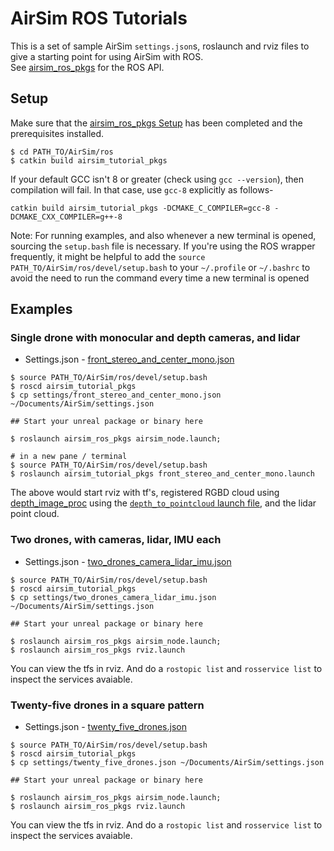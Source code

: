 # AirSim ROS Tutorials

This is a set of sample AirSim `settings.json`s, roslaunch and rviz files to give a starting point for using AirSim with ROS.     
See [airsim_ros_pkgs](https://github.com/microsoft/AirSim/blob/master/ros/src/airsim_ros_pkgs/README.md) for the ROS API.


## Setup

Make sure that the [airsim_ros_pkgs Setup](airsim_ros_pkgs.md) has been completed and the prerequisites installed.

```shell
$ cd PATH_TO/AirSim/ros
$ catkin build airsim_tutorial_pkgs
```

If your default GCC isn't 8 or greater (check using `gcc --version`), then compilation will fail. In that case, use `gcc-8` explicitly as follows-

```shell
catkin build airsim_tutorial_pkgs -DCMAKE_C_COMPILER=gcc-8 -DCMAKE_CXX_COMPILER=g++-8
```

Note: For running examples, and also whenever a new terminal is opened, sourcing the `setup.bash` file is necessary. If you're using the ROS wrapper frequently, it might be helpful to add the `source PATH_TO/AirSim/ros/devel/setup.bash` to your `~/.profile` or `~/.bashrc` to avoid the need to run the command every time a new terminal is opened

## Examples

### Single drone with monocular and depth cameras, and lidar
 - Settings.json - [front_stereo_and_center_mono.json](https://github.com/microsoft/AirSim/blob/master/ros/src/airsim_tutorial_pkgs/settings/front_stereo_and_center_mono.json)
 ```shell
 $ source PATH_TO/AirSim/ros/devel/setup.bash
 $ roscd airsim_tutorial_pkgs
 $ cp settings/front_stereo_and_center_mono.json ~/Documents/AirSim/settings.json

 ## Start your unreal package or binary here

 $ roslaunch airsim_ros_pkgs airsim_node.launch;

 # in a new pane / terminal
 $ source PATH_TO/AirSim/ros/devel/setup.bash
 $ roslaunch airsim_tutorial_pkgs front_stereo_and_center_mono.launch
 ```
 The above would start rviz with tf's, registered RGBD cloud using [depth_image_proc](https://wiki.ros.org/depth_image_proc) using the [`depth_to_pointcloud` launch file](https://github.com/microsoft/AirSim/master/ros/src/airsim_tutorial_pkgs/launch/front_stereo_and_center_mono/depth_to_pointcloud.launch), and the lidar point cloud. 


### Two drones, with cameras, lidar, IMU each
- Settings.json - [two_drones_camera_lidar_imu.json](https://github.com/microsoft/AirSim/blob/master/ros/src/airsim_tutorial_pkgs/settings/two_drones_camera_lidar_imu.json) 

 ```shell
 $ source PATH_TO/AirSim/ros/devel/setup.bash
 $ roscd airsim_tutorial_pkgs
 $ cp settings/two_drones_camera_lidar_imu.json ~/Documents/AirSim/settings.json

 ## Start your unreal package or binary here

 $ roslaunch airsim_ros_pkgs airsim_node.launch;
 $ roslaunch airsim_ros_pkgs rviz.launch
 ```
You can view the tfs in rviz. And do a `rostopic list` and `rosservice list` to inspect the services avaiable.    

### Twenty-five drones in a square pattern
- Settings.json - [twenty_five_drones.json](https://github.com/microsoft/AirSim/blob/master/ros/src/airsim_tutorial_pkgs/settings/twenty_five_drones.json) 

 ```shell
 $ source PATH_TO/AirSim/ros/devel/setup.bash
 $ roscd airsim_tutorial_pkgs
 $ cp settings/twenty_five_drones.json ~/Documents/AirSim/settings.json

 ## Start your unreal package or binary here

 $ roslaunch airsim_ros_pkgs airsim_node.launch;
 $ roslaunch airsim_ros_pkgs rviz.launch
 ```
You can view the tfs in rviz. And do a `rostopic list` and `rosservice list` to inspect the services avaiable.    
